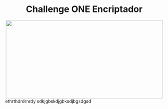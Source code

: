 <html>
<body>
<div align= center>
<h1>Challenge ONE Encriptador</h1>

<img src="https://user-images.githubusercontent.com/11521135/213364800-0c299a33-9686-45fb-9867-aaed2c06f25f.gif" width="500" height="250">
</div>
</body>
</html>
ethrthdrdrnrdy
sdkjgbskdjgbksdjbgsdgsd
